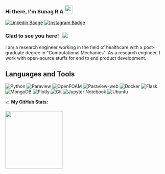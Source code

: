 ### Hi there, I'm Sunag R A</a> <img src="https://media.giphy.com/media/hvRJCLFzcasrR4ia7z/giphy.gif" width="25px">
[![Linkedin Badge](https://img.shields.io/badge/-LinkedIn-0e76a8?style=flat-square&logo=Linkedin&logoColor=white)](https://linkedin.com/in/sunagra)
[![Instagram Badge](https://img.shields.io/badge/-Instagram-e4405f?style=flat-square&logo=Instagram&logoColor=white)](https://instagram.com/rasunag27/)
### Glad to see you here! &nbsp; ![](https://visitor-badge.glitch.me/badge?page_id=rasunag27)

I am a research engineer working in the field of healthcare with a post-graduate degree in "Computational Mechanics". As a research engineer, I work with
open-source stuffs for end to end product development. 

## Languages and Tools

![Python](https://img.shields.io/badge/python-3670A0?style=for-the-badge&logo=python&logoColor=ffdd54) 
![Paraview](https://img.shields.io/badge/Paraview-%23F7931E.svg?style=for-the-badge&logo=paraview&logoColor=white)
![OpenFOAM](https://img.shields.io/badge/OpenFOAM-%234ea94b.svg?style=for-the-badge&logo=OpenfOAM&logoColor=white)
![Paraview-web](https://img.shields.io/badge/Paraview--web-3670A0.svg?style=for-the-badge&logo=paraview-web&logoColor=white)
![Docker](https://img.shields.io/badge/docker-%23013243.svg?style=for-the-badge&logo=docker&logoColor=white) 
![Flask](https://img.shields.io/badge/flask-%23150458.svg?style=for-the-badge&logo=flask&logoColor=white)
![MongoDB](https://img.shields.io/badge/MongoDB-%234ea94b.svg?style=for-the-badge&logo=mongodb&logoColor=white)
![Plotly](https://img.shields.io/badge/Plotly-%233F4F75.svg?style=for-the-badge&logo=plotly&logoColor=white) 
![Git](https://img.shields.io/badge/git-%23F05033.svg?style=for-the-badge&logo=git&logoColor=white)
![Jupyter Notebook](https://img.shields.io/badge/jupyter-%23FA0F00.svg?style=for-the-badge&logo=jupyter&logoColor=white) 
![Ubuntu](https://img.shields.io/badge/Ubuntu-E95420?style=for-the-badge&logo=ubuntu&logoColor=white)


📈 **My GitHub Stats:**

<p>
  <img height="180em" src="https://github-readme-stats.vercel.app/api?username=rasunag27&&theme=chartreuse-dark&show_icons=true&hide_border=true&&count_private=true&include_all_commits=true" />
</p>
